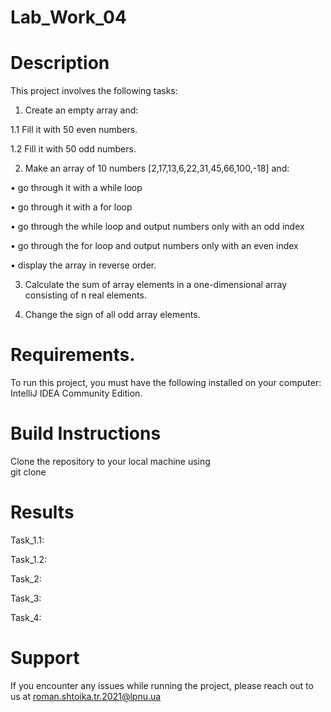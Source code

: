 # Lab_Work_04
# Description
This project involves the following tasks:

1. Create an empty array and:

1.1 Fill it with 50 even numbers.

1.2 Fill it with 50 odd numbers.

2. Make an array of 10 numbers [2,17,13,6,22,31,45,66,100,-18] and:

• go through it with a while loop

• go through it with a for loop

• go through the while loop and output numbers only with an odd index

• go through the for loop and output numbers only with an even index

• display the array in reverse order.

3. Calculate the sum of array elements in a one-dimensional array consisting of n real elements.

4. Change the sign of all odd array elements.

# Requirements.
To run this project, you must have the following installed on your computer: IntelliJ IDEA Community Edition.

# Build Instructions
Clone the repository to your local machine using <br>
git clone 

# Results

Task_1.1: <br>



Task_1.2: <br>



Task_2: <br>



Task_3: <br>



Task_4: <br>



# Support

If you encounter any issues while running the project, please reach out to us at roman.shtoika.tr.2021@lpnu.ua
